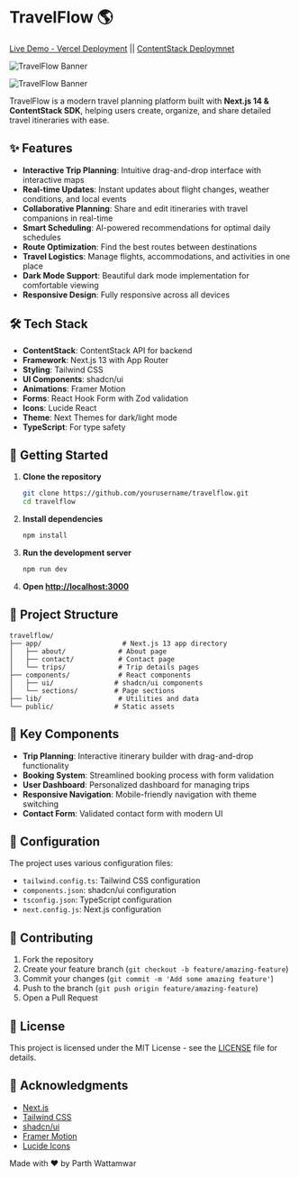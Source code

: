 # TravelFlow 🌎

[Live Demo - Vercel Deployment](https://travel-flow-delta.vercel.app) ||
[ContentStack Deploymnet](https://travelflow.contentstackapps.com)

![TravelFlow Banner](https://images.unsplash.com/photo-1672243777342-0698e84a41fc?auto=format&fit=crop&q=80)

![TravelFlow Banner](https://images.unsplash.com/photo-1672243777342-0698e84a41fc?auto=format&fit=crop&q=80)

TravelFlow is a modern travel planning platform built with **Next.js 14 & ContentStack SDK**, helping users create, organize, and share detailed travel itineraries with ease.

## ✨ Features

- **Interactive Trip Planning**: Intuitive drag-and-drop interface with interactive maps
- **Real-time Updates**: Instant updates about flight changes, weather conditions, and local events
- **Collaborative Planning**: Share and edit itineraries with travel companions in real-time
- **Smart Scheduling**: AI-powered recommendations for optimal daily schedules
- **Route Optimization**: Find the best routes between destinations
- **Travel Logistics**: Manage flights, accommodations, and activities in one place
- **Dark Mode Support**: Beautiful dark mode implementation for comfortable viewing
- **Responsive Design**: Fully responsive across all devices

## 🛠️ Tech Stack

- **ContentStack**: ContentStack API for backend
- **Framework**: Next.js 13 with App Router
- **Styling**: Tailwind CSS
- **UI Components**: shadcn/ui
- **Animations**: Framer Motion
- **Forms**: React Hook Form with Zod validation
- **Icons**: Lucide React
- **Theme**: Next Themes for dark/light mode
- **TypeScript**: For type safety

## 🚀 Getting Started

1. **Clone the repository**

   ```bash
   git clone https://github.com/yourusername/travelflow.git
   cd travelflow
   ```

2. **Install dependencies**

   ```bash
   npm install
   ```

3. **Run the development server**

   ```bash
   npm run dev
   ```

4. **Open [http://localhost:3000](http://localhost:3000)**

## 📁 Project Structure

```
travelflow/
├── app/                    # Next.js 13 app directory
│   ├── about/             # About page
│   ├── contact/           # Contact page
│   └── trips/             # Trip details pages
├── components/            # React components
│   ├── ui/               # shadcn/ui components
│   └── sections/         # Page sections
├── lib/                   # Utilities and data
└── public/               # Static assets
```

## 🎨 Key Components

- **Trip Planning**: Interactive itinerary builder with drag-and-drop functionality
- **Booking System**: Streamlined booking process with form validation
- **User Dashboard**: Personalized dashboard for managing trips
- **Responsive Navigation**: Mobile-friendly navigation with theme switching
- **Contact Form**: Validated contact form with modern UI

## 🔧 Configuration

The project uses various configuration files:

- `tailwind.config.ts`: Tailwind CSS configuration
- `components.json`: shadcn/ui configuration
- `tsconfig.json`: TypeScript configuration
- `next.config.js`: Next.js configuration

## 🤝 Contributing

1. Fork the repository
2. Create your feature branch (`git checkout -b feature/amazing-feature`)
3. Commit your changes (`git commit -m 'Add some amazing feature'`)
4. Push to the branch (`git push origin feature/amazing-feature`)
5. Open a Pull Request

## 📝 License

This project is licensed under the MIT License - see the [LICENSE](LICENSE) file for details.

## 🙏 Acknowledgments

- [Next.js](https://nextjs.org/)
- [Tailwind CSS](https://tailwindcss.com/)
- [shadcn/ui](https://ui.shadcn.com/)
- [Framer Motion](https://www.framer.com/motion/)
- [Lucide Icons](https://lucide.dev/)

Made with ❤️ by Parth Wattamwar
